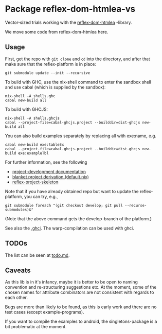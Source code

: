 
# Package reflex-dom-htmlea-vs

Vector-sized trials working with the 
[reflex-dom-htmlea](https://github.com/gspia/reflex-dom-htmlea) -library.

We move some code from reflex-dom-htmlea here.


## Usage

First, get the repo with `git clone` and `cd` into the directory, and after that make sure that the reflex-platform is in place:

```
git submodule update --init --recursive
```

To build with GHC, use the nix-shell command to enter the sandbox shell and use cabal (which is supplied by the sandbox):

```
nix-shell -A shells.ghc
cabal new-build all
```

To build with GHCJS:

```
nix-shell -A shells.ghcjs
cabal --project-file=cabal-ghcjs.project --builddir=dist-ghcjs new-build all
```

You can also build examples separately by replacing all with exe:name, e.g.

```
cabal new-build exe:tableEx
cabal --project-file=cabal-ghcjs.project --builddir=dist-ghcjs new-build exe:exampleTbl
```

For further information, see the following
- [project-development documentation](https://github.com/reflex-frp/reflex-platform/blob/develop/docs/project-development.md)
- [blanket project derivation (default.nix)](https://github.com/reflex-frp/reflex-platform/blob/develop/project/default.nix)
- [reflex-project-skeleton](https://github.com/ElvishJerricco/reflex-project-skeleton)

Note that if you have already obtained repo but want to update the 
reflex-platform, you can try, e.g.,

```
git submodule foreach "(git checkout develop; git pull --recurse-submodules)&"
```

(Note that the above command gets the develop-branch of the platform.)


See also the [.ghci](./.ghci). The warp-compilation can be used with ghci.


## TODOs

The list can be seen
at [todo.md](./todo.md).


## Caveats

As this lib is in it's infancy, maybe it is better to be open to naming 
convention and re-structuring suggestions etc. At the moment, some of the 
chosen names for attribute combinators are not consistent with regards to 
each other.

Bugs are more than likely to be found, as this is early work
and there are no test cases (except example-programs).

If you want to compile the examples to android, the singletons-package is a
bit problematic at the moment. 


